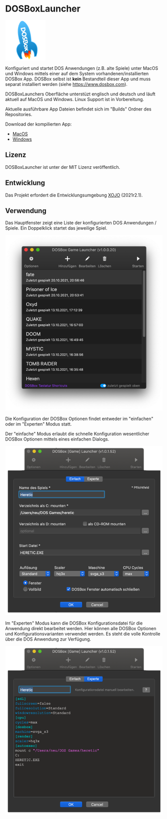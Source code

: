 # DOSBoxLauncher

![AppLogo](/Images/AppIcon_128.png)

Konfiguriert und startet DOS Anwendungen (z.B. alte Spiele) unter MacOS und Windows mittels einer auf dem System vorhandenen/installierten DOSBox App.
DOSBox selbst ist **kein** Bestandteil dieser App und muss separat installiert werden (siehe https://www.dosbox.com).

DOSBoxLaunchers Oberfläche unterstüzt englisch und deutsch und läuft aktuell auf MacOS und Windows. Linux Support ist in Vorbereitung.

Aktuelle ausführbare App Dateien befindet sich im "Builds" Ordner des Repositories. 

Download der kompilierten App: 
- [MacOS](/Builds/macOS/DOSBoxLauncher.app.zip)
- [Windows](/Builds/Windows/DOSBoxLauncher.zip)

## Lizenz
DOSBoxLauncher ist unter der MIT Lizenz veröffentlich.

## Entwicklung
Das Projekt erfordert die Entwicklungsumgebung [XOJO](https://www.xojo.com) (2021r2.1). 

## Verwendung
Das Hauptfenster zeigt eine Liste der konfigurierten DOS Anwendungen / Spiele. Ein Doppelklick startet das jeweilige Spiel. 

![DOSBoxLauncher Screenshot](/ScreenShots/DOSBoxLauncher.png)

Die Konfiguration der DOSBox Optionen findet entweder im "einfachen" oder im "Experten" Modus statt.

Der "einfache" Modus erlaubt die schnelle Konfiguration wesentlicher DOSBox Optionen mittels eines einfachen Dialogs.

![DOSBoxLauncher Screenshot](/ScreenShots/DOSBoxLauncher_1.png)

Im "Experten" Modus kann die DOSBox Konfigurationsdatei für die Anwendung direkt bearbeitet werden. Hier können alle DOSBox Optionen und Konfigurationsvarianten verwendet werden. Es steht die volle Kontrolle über die DOS Anwendung zur Verfügung.

![DOSBoxLauncher Screenshot](/ScreenShots/DOSBoxLauncher_2.png)
